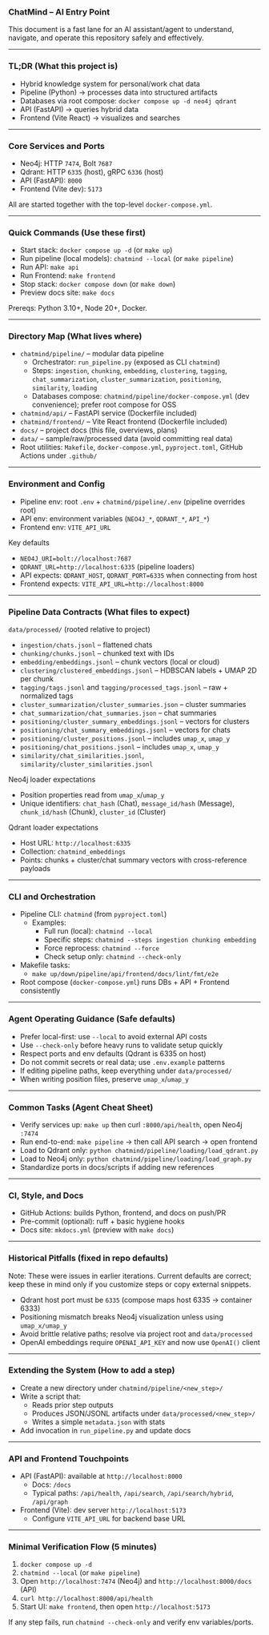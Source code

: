 ### ChatMind – AI Entry Point

This document is a fast lane for an AI assistant/agent to understand, navigate, and operate this repository safely and effectively.

---

### TL;DR (What this project is)
- Hybrid knowledge system for personal/work chat data
- Pipeline (Python) → processes data into structured artifacts
- Databases via root compose: `docker compose up -d neo4j qdrant`
- API (FastAPI) → queries hybrid data
- Frontend (Vite React) → visualizes and searches

---

### Core Services and Ports
- Neo4j: HTTP `7474`, Bolt `7687`
- Qdrant: HTTP `6335` (host), gRPC `6336` (host)
- API (FastAPI): `8000`
- Frontend (Vite dev): `5173`

All are started together with the top-level `docker-compose.yml`.

---

### Quick Commands (Use these first)
- Start stack: `docker compose up -d` (or `make up`)
- Run pipeline (local models): `chatmind --local` (or `make pipeline`)
- Run API: `make api`
- Run Frontend: `make frontend`
- Stop stack: `docker compose down` (or `make down`)
- Preview docs site: `make docs`

Prereqs: Python 3.10+, Node 20+, Docker.

---

### Directory Map (What lives where)
- `chatmind/pipeline/` – modular data pipeline
  - Orchestrator: `run_pipeline.py` (exposed as CLI `chatmind`)
  - Steps: `ingestion`, `chunking`, `embedding`, `clustering`, `tagging`, `chat_summarization`, `cluster_summarization`, `positioning`, `similarity`, `loading`
  - Databases compose: `chatmind/pipeline/docker-compose.yml` (dev convenience); prefer root compose for OSS
- `chatmind/api/` – FastAPI service (Dockerfile included)
- `chatmind/frontend/` – Vite React frontend (Dockerfile included)
- `docs/` – project docs (this file, overviews, plans)
- `data/` – sample/raw/processed data (avoid committing real data)
- Root utilities: `Makefile`, `docker-compose.yml`, `pyproject.toml`, GitHub Actions under `.github/`

---

### Environment and Config
- Pipeline env: root `.env` + `chatmind/pipeline/.env` (pipeline overrides root)
- API env: environment variables (`NEO4J_*`, `QDRANT_*`, `API_*`)
- Frontend env: `VITE_API_URL`

Key defaults
- `NEO4J_URI=bolt://localhost:7687`
- `QDRANT_URL=http://localhost:6335` (pipeline loaders)
- API expects: `QDRANT_HOST`, `QDRANT_PORT=6335` when connecting from host
- Frontend expects: `VITE_API_URL=http://localhost:8000`

---

### Pipeline Data Contracts (What files to expect)
`data/processed/` (rooted relative to project)
- `ingestion/chats.jsonl` – flattened chats
- `chunking/chunks.jsonl` – chunked text with IDs
- `embedding/embeddings.jsonl` – chunk vectors (local or cloud)
- `clustering/clustered_embeddings.jsonl` – HDBSCAN labels + UMAP 2D per chunk
- `tagging/tags.jsonl` and `tagging/processed_tags.jsonl` – raw + normalized tags
- `cluster_summarization/cluster_summaries.json` – cluster summaries
- `chat_summarization/chat_summaries.json` – chat summaries
- `positioning/cluster_summary_embeddings.jsonl` – vectors for clusters
- `positioning/chat_summary_embeddings.jsonl` – vectors for chats
- `positioning/cluster_positions.jsonl` – includes `umap_x`, `umap_y`
- `positioning/chat_positions.jsonl` – includes `umap_x`, `umap_y`
- `similarity/chat_similarities.jsonl`, `similarity/cluster_similarities.jsonl`

Neo4j loader expectations
- Position properties read from `umap_x`/`umap_y`
- Unique identifiers: `chat_hash` (Chat), `message_id/hash` (Message), `chunk_id/hash` (Chunk), `cluster_id` (Cluster)

Qdrant loader expectations
- Host URL: `http://localhost:6335`
- Collection: `chatmind_embeddings`
- Points: chunks + cluster/chat summary vectors with cross-reference payloads

---

### CLI and Orchestration
- Pipeline CLI: `chatmind` (from `pyproject.toml`)
  - Examples:
    - Full run (local): `chatmind --local`
    - Specific steps: `chatmind --steps ingestion chunking embedding`
    - Force reprocess: `chatmind --force`
    - Check setup only: `chatmind --check-only`
- Makefile tasks:
  - `make up/down/pipeline/api/frontend/docs/lint/fmt/e2e`
- Root compose (`docker-compose.yml`) runs DBs + API + Frontend consistently

---

### Agent Operating Guidance (Safe defaults)
- Prefer local-first: use `--local` to avoid external API costs
- Use `--check-only` before heavy runs to validate setup quickly
- Respect ports and env defaults (Qdrant is 6335 on host)
- Do not commit secrets or real data; use `.env.example` patterns
- If editing pipeline paths, keep everything under `data/processed/`
- When writing position files, preserve `umap_x`/`umap_y`

---

### Common Tasks (Agent Cheat Sheet)
- Verify services up: `make up` then curl `:8000/api/health`, open Neo4j `:7474`
- Run end-to-end: `make pipeline` → then call API search → open frontend
- Load to Qdrant only: `python chatmind/pipeline/loading/load_qdrant.py`
- Load to Neo4j only: `python chatmind/pipeline/loading/load_graph.py`
- Standardize ports in docs/scripts if adding new references

---

### CI, Style, and Docs
- GitHub Actions: builds Python, frontend, and docs on push/PR
- Pre-commit (optional): ruff + basic hygiene hooks
- Docs site: `mkdocs.yml` (preview with `make docs`)

---

### Historical Pitfalls (fixed in repo defaults)
Note: These were issues in earlier iterations. Current defaults are correct; keep these in mind only if you customize steps or copy external snippets.
- Qdrant host port must be `6335` (compose maps host 6335 → container 6333)
- Positioning mismatch breaks Neo4j visualization unless using `umap_x/umap_y`
- Avoid brittle relative paths; resolve via project root and `data/processed`
- OpenAI embeddings require `OPENAI_API_KEY` and now use `OpenAI()` client

---

### Extending the System (How to add a step)
- Create a new directory under `chatmind/pipeline/<new_step>/`
- Write a script that:
  - Reads prior step outputs
  - Produces JSON/JSONL artifacts under `data/processed/<new_step>/`
  - Writes a simple `metadata.json` with stats
- Add invocation in `run_pipeline.py` and update docs

---

### API and Frontend Touchpoints
- API (FastAPI): available at `http://localhost:8000`
  - Docs: `/docs`
  - Typical paths: `/api/health`, `/api/search`, `/api/search/hybrid`, `/api/graph`
- Frontend (Vite): dev server `http://localhost:5173`
  - Configure `VITE_API_URL` for backend base URL

---

### Minimal Verification Flow (5 minutes)
1) `docker compose up -d`
2) `chatmind --local` (or `make pipeline`)
3) Open `http://localhost:7474` (Neo4j) and `http://localhost:8000/docs` (API)
4) `curl http://localhost:8000/api/health`
5) Start UI: `make frontend`, then open `http://localhost:5173`

If any step fails, run `chatmind --check-only` and verify env variables/ports. 